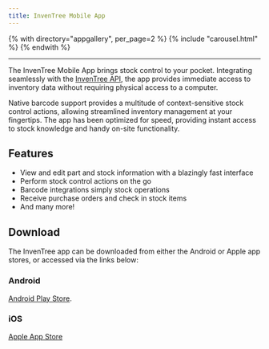 ```yaml
---
title: InvenTree Mobile App
---
```


{% with directory="appgallery", per_page=2 %}
{% include "carousel.html" %}
{% endwith %}

-----

The InvenTree Mobile App brings stock control to your pocket. Integrating seamlessly with the [InvenTree API](../api/index.md), the app provides immediate access to inventory data without requiring physical access to a computer.

Native barcode support provides a multitude of context-sensitive stock control actions, allowing streamlined inventory management at your fingertips. The app has been optimized for speed, providing instant access to stock knowledge and handy on-site functionality.

## Features

- View and edit part and stock information with a blazingly fast interface
- Perform stock control actions on the go
- Barcode integrations simply stock operations
- Receive purchase orders and check in stock items
- And many more!

## Download

The InvenTree app can be downloaded from either the Android or Apple app stores, or accessed via the links below:

### Android

<span class='fab fa-android'></span> [Android Play Store](https://play.google.com/store/apps/details?id=inventree.inventree_app).

### iOS

<span class='fab fa-apple'></span> [Apple App Store](https://apps.apple.com/au/app/inventree/id1581731101#?platform=iphone)

